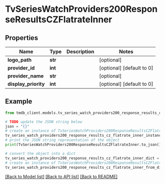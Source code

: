 # TvSeriesWatchProviders200ResponseResultsCZFlatrateInner


## Properties

Name | Type | Description | Notes
------------ | ------------- | ------------- | -------------
**logo_path** | **str** |  | [optional] 
**provider_id** | **int** |  | [optional] [default to 0]
**provider_name** | **str** |  | [optional] 
**display_priority** | **int** |  | [optional] [default to 0]

## Example

```python
from tmdb_client.models.tv_series_watch_providers200_response_results_cz_flatrate_inner import TvSeriesWatchProviders200ResponseResultsCZFlatrateInner

# TODO update the JSON string below
json = "{}"
# create an instance of TvSeriesWatchProviders200ResponseResultsCZFlatrateInner from a JSON string
tv_series_watch_providers200_response_results_cz_flatrate_inner_instance = TvSeriesWatchProviders200ResponseResultsCZFlatrateInner.from_json(json)
# print the JSON string representation of the object
print(TvSeriesWatchProviders200ResponseResultsCZFlatrateInner.to_json())

# convert the object into a dict
tv_series_watch_providers200_response_results_cz_flatrate_inner_dict = tv_series_watch_providers200_response_results_cz_flatrate_inner_instance.to_dict()
# create an instance of TvSeriesWatchProviders200ResponseResultsCZFlatrateInner from a dict
tv_series_watch_providers200_response_results_cz_flatrate_inner_from_dict = TvSeriesWatchProviders200ResponseResultsCZFlatrateInner.from_dict(tv_series_watch_providers200_response_results_cz_flatrate_inner_dict)
```
[[Back to Model list]](../README.md#documentation-for-models) [[Back to API list]](../README.md#documentation-for-api-endpoints) [[Back to README]](../README.md)


